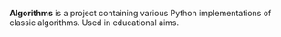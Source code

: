 **Algorithms** is a project containing various Python implementations of classic algorithms. Used in educational aims.